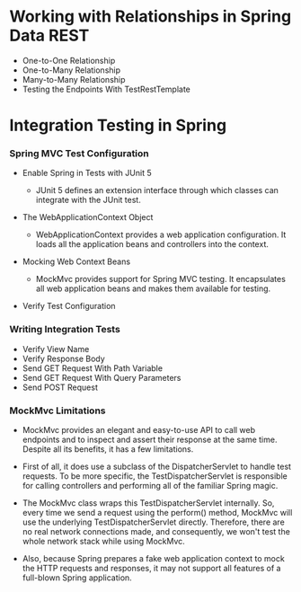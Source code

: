 # Working with Relationships in Spring Data REST
- One-to-One Relationship
- One-to-Many Relationship
- Many-to-Many Relationship
- Testing the Endpoints With TestRestTemplate

# Integration Testing in Spring

### Spring MVC Test Configuration

- Enable Spring in Tests with JUnit 5
  - JUnit 5 defines an extension interface through which classes can integrate with the JUnit test.


- The WebApplicationContext Object
  - WebApplicationContext provides a web application configuration. It loads all the application beans and controllers into the context.

- Mocking Web Context Beans
  - MockMvc provides support for Spring MVC testing. It encapsulates all web application beans and makes them available for testing.

- Verify Test Configuration

### Writing Integration Tests

- Verify View Name
- Verify Response Body
- Send GET Request With Path Variable
- Send GET Request With Query Parameters
- Send POST Request

### MockMvc Limitations
- MockMvc provides an elegant and easy-to-use API to call web endpoints and to inspect and assert their response at the same time. Despite all its benefits, it has a few limitations.

- First of all, it does use a subclass of the DispatcherServlet to handle test requests. To be more specific, the TestDispatcherServlet is responsible for calling controllers and performing all of the familiar Spring magic.

- The MockMvc class wraps this TestDispatcherServlet internally. So, every time we send a request using the perform() method, MockMvc will use the underlying TestDispatcherServlet directly. Therefore, there are no real network connections made, and consequently, we won't test the whole network stack while using MockMvc.

- Also, because Spring prepares a fake web application context to mock the HTTP requests and responses, it may not support all features of a full-blown Spring application.
